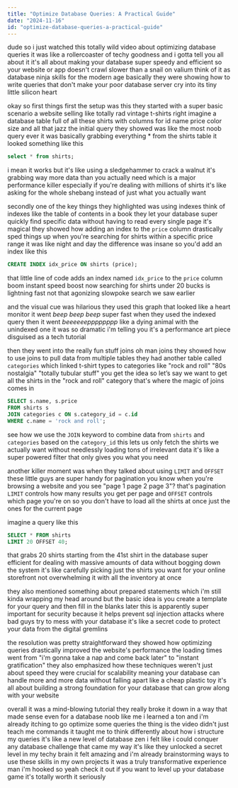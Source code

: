 ```yaml
---
title: "Optimize Database Queries: A Practical Guide"
date: "2024-11-16"
id: "optimize-database-queries-a-practical-guide"
---
```


dude so i just watched this totally wild video about optimizing database queries it was like a rollercoaster of techy goodness and i gotta tell you all about it  it's all about making your database super speedy and efficient so your website or app doesn't crawl slower than a snail on valium  think of it as database ninja skills for the modern age basically they were showing how to write queries that don't make your poor database server cry into its tiny little silicon heart

okay so first things first the setup was this they started with a super basic scenario a website selling like totally rad vintage t-shirts right  imagine a database table full of all these shirts with columns for id name price color size and all that jazz  the initial query they showed was like the most noob query ever it was basically grabbing everything * from the shirts table  it looked something like this


```sql
select * from shirts;
```

i mean it works but it's like using a sledgehammer to crack a walnut  it's grabbing way more data than you actually need which is a major performance killer especially if you're dealing with millions of shirts  it's like asking for the whole shebang instead of just what you actually want


secondly one of the key things they highlighted was using indexes  think of indexes like the table of contents in a book they let your database super quickly find specific data without having to read every single page  it's magical  they showed how adding an index to the `price` column drastically sped things up when you're searching for shirts within a specific price range  it was like night and day the difference was insane  so you'd add an index like this


```sql
CREATE INDEX idx_price ON shirts (price);
```

that little line of code adds an index named `idx_price` to the `price` column  boom instant speed boost now searching for shirts under 20 bucks is lightning fast not that agonizing slowpoke search we saw earlier


and the visual cue was hilarious they used this graph that looked like a heart monitor it went *beep beep beep* super fast when they used the indexed query then it went *beeeeeepppppppp*  like a dying animal with the unindexed one  it was so dramatic  i'm telling you it's a performance art piece disguised as a tech tutorial


then they went into the really fun stuff  joins  oh man joins  they showed how to use joins to pull data from multiple tables  they had another table called `categories` which linked t-shirt types to categories like "rock and roll" "80s nostalgia" "totally tubular stuff" you get the idea so let’s say we want to get all the shirts in the "rock and roll" category  that's where the magic of joins comes in


```sql
SELECT s.name, s.price
FROM shirts s
JOIN categories c ON s.category_id = c.id
WHERE c.name = 'rock and roll';
```

see how we use the `JOIN` keyword to combine data from `shirts` and `categories` based on the `category_id`  this lets us only fetch the shirts we actually want without needlessly loading tons of irrelevant data it's like a super powered filter that only gives you what you need


another killer moment was when they talked about using `LIMIT` and `OFFSET`  these little guys are super handy for pagination  you know when you're browsing a website and you see "page 1 page 2 page 3"?  that's pagination  `LIMIT` controls how many results you get per page and `OFFSET` controls which page you're on so you don't have to load all the shirts at once just the ones for the current page


imagine a query like this


```sql
SELECT * FROM shirts
LIMIT 20 OFFSET 40;
```

that grabs 20 shirts starting from the 41st shirt in the database super efficient for dealing with massive amounts of data without bogging down the system  it's like carefully picking just the shirts you want for your online storefront  not overwhelming it with all the inventory at once


they also mentioned something about prepared statements which i'm still kinda wrapping my head around but the basic idea is you create a template for your query and then fill in the blanks later  this is apparently super important for security because it helps prevent sql injection attacks where bad guys try to mess with your database  it's like a secret code to protect your data from the digital gremlins


the resolution was pretty straightforward they showed how optimizing queries drastically improved the website's performance  the loading times went from "i'm gonna take a nap and come back later" to "instant gratification"  they also emphasized how these techniques weren't just about speed they were crucial for scalability  meaning your database can handle more and more data without falling apart like a cheap plastic toy  it's all about building a strong foundation for your database that can grow along with your website


overall it was a mind-blowing tutorial they really broke it down in a way that made sense even for a database noob like me  i learned a ton and i'm already itching to go optimize some queries  the thing is the video didn't just teach me commands it taught me to think differently about how i structure my queries it's like a new level of database zen  i felt like i could conquer any database challenge that came my way  it's like they unlocked a secret level in my techy brain  it felt amazing and i'm already brainstorming ways to use these skills in my own projects  it was a truly transformative experience man  i'm hooked  so yeah check it out if you want to level up your database game  it's totally worth it seriously
